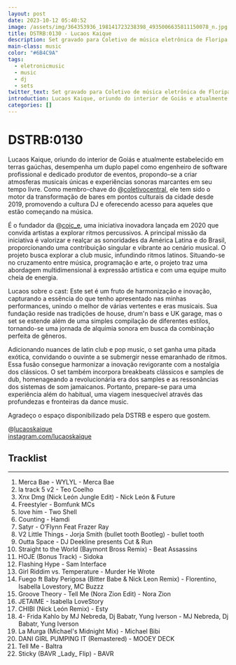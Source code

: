 ```yaml
---
layout: post
date: 2023-10-12 05:40:52
image: /assets/img/364353936_198141723238398_4935006635811150078_n.jpg
title: DSTRB:0130 - Lucaos Kaique
description: Set gravado para Coletivo de música eletrônica de Floripa - SC, Brasil
main-class: music
color: "#6B4C9A"
tags:
  - eletronicmusic
  - music
  - dj
  - sets
twitter_text: Set gravado para Coletivo de música eletrônica de Floripa - SC, Brasil
introduction: Lucaos Kaique, oriundo do interior de Goiás e atualmente estabelecido em terras gaúchas, desempenha um duplo papel como engenheiro de software profissional e dedicado produtor de eventos, propondo-se a criar atmosferas musicais únicas e experiências sonoras marcantes em seu tempo livre.
categories: []
---
```

# DSTRB:0130

Lucaos Kaique, oriundo do interior de Goiás e atualmente estabelecido em terras gaúchas, desempenha um duplo papel como engenheiro de software profissional e dedicado produtor de eventos, propondo-se a criar atmosferas musicais únicas e experiências sonoras marcantes em seu tempo livre. Como membro-chave do @[coletivocentral](https://soundcloud.com/coletivocentral), ele tem sido o motor da transformação de bares em pontos culturais da cidade desde 2019, promovendo a cultura DJ e oferecendo acesso para aqueles que estão começando na música.

É o fundador da @[coic_e](https://soundcloud.com/coic_e), uma iniciativa inovadora lançada em 2020 que convida artistas a explorar ritmos percussivos. A principal missão da iniciativa é valorizar e realçar as sonoridades da América Latina e do Brasil, proporcionando uma contribuição singular e vibrante ao cenário musical. O projeto busca explorar a club music, infundindo ritmos latinos. Situando-se no cruzamento entre música, programação e arte, o projeto traz uma abordagem multidimensional à expressão artística e com uma equipe muito cheia de energia.

Lucaos sobre o cast: Este set é um fruto de harmonização e inovação, capturando a essência do que tenho apresentado nas minhas performances, unindo o melhor de várias vertentes e eras musicais. Sua fundação reside nas tradições de house, drum'n bass e UK garage, mas o set se estende além de uma simples compilação de diferentes estilos, tornando-se uma jornada de alquimia sonora em busca da combinação perfeita de gêneros.

Adicionando nuances de latin club e pop music, o set ganha uma pitada exótica, convidando o ouvinte a se submergir nesse emaranhado de ritmos. Essa fusão consegue harmonizar a inovação revigorante com a nostalgia dos clássicos. O set também incorpora breakbeats clássicos e samples de dub, homenageando a revolucionária era dos samples e as ressonâncias dos sistemas de som jamaicanos. Portanto, prepare-se para uma experiência além do habitual, uma viagem inesquecível através das profundezas e fronteiras da dance music.

Agradeço o espaço disponibilizado pela DSTRB e espero que gostem.

@[lucaoskaique](https://soundcloud.com/lucaoskaique)\
[instagram.com/lucaoskaique](https://gate.sc/?url=http%3A%2F%2Finstagram.com%2Flucaoskaique&token=688d2a-1-1697143396480 "http\://instagram.com/lucaoskaique")

##  Tracklist
-------------------------------------------------------------------------------
1.  Merca Bae - WYLYL - Merca Bae
2.  la track 5 v2 - Teo Coelho
3.  Xnx Dmg (Nick León Jungle Edit) - Nick León & Future
4.  Freestyler - Bomfunk MCs
5.  love him - Two Shell
6.  Counting - Hamdi
7.  Satyr - O’Flynn Feat Frazer Ray
8.  V2 Little Things - Jorja Smith (bullet tooth Bootleg) - bullet tooth
9.  Outta Space - DJ Deekline presents Cut & Run
10.  Straight to the World (Baymont Bross Remix) - Beat Assassins
11.  HOJE (Bonus Track) - Sidoka
12.  Flashing Hype - Sam Interface
13.  Girl Riddim vs. Temperature - Murder He Wrote
14.  Fuego ft Baby Perigosa (Bitter Babe & Nick Leon Remix) - Florentino, Isabella Lovestory, MC Buzzz
15.  Groove Theory - Tell Me (Nora Zion Edit) - Nora Zion
16.  JETAIME - Isabella LoveStory
17.  CHIBI (Nick León Remix) - Esty
18.  4- Frida Kahlo by MJ Nebreda, Dj Babatr, Yung Iverson - MJ Nebreda, Dj Babatr, Yung Iverson
19.  La Murga (Michael's Midnight Mix) - Michael Bibi
20.  DANI GIRL PUMPING IT (Remastered) - MOOEY DECK
21.  Tell Me - Baltra
22.  Sticky (BAVR \_Lady\_ Flip) - BAVR

